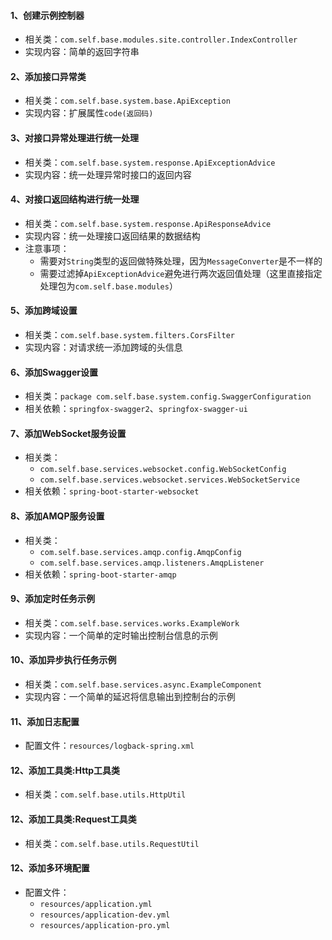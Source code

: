 #### 1、创建示例控制器
* 相关类：`com.self.base.modules.site.controller.IndexController`
* 实现内容：简单的返回字符串

#### 2、添加接口异常类
* 相关类：`com.self.base.system.base.ApiException`
* 实现内容：扩展属性`code(返回码)`

#### 3、对接口异常处理进行统一处理
* 相关类：`com.self.base.system.response.ApiExceptionAdvice`
* 实现内容：统一处理异常时接口的返回内容

#### 4、对接口返回结构进行统一处理
* 相关类：`com.self.base.system.response.ApiResponseAdvice`
* 实现内容：统一处理接口返回结果的数据结构
* 注意事项：
    * 需要对`String`类型的返回做特殊处理，因为`MessageConverter`是不一样的
    * 需要过滤掉`ApiExceptionAdvice`避免进行两次返回值处理（这里直接指定处理包为`com.self.base.modules`）
    
#### 5、添加跨域设置
* 相关类：`com.self.base.system.filters.CorsFilter`
* 实现内容：对请求统一添加跨域的头信息

#### 6、添加Swagger设置
* 相关类：`package com.self.base.system.config.SwaggerConfiguration`
* 相关依赖：`springfox-swagger2`、`springfox-swagger-ui`

#### 7、添加WebSocket服务设置
* 相关类：
    *  `com.self.base.services.websocket.config.WebSocketConfig`
    *  `com.self.base.services.websocket.services.WebSocketService`
* 相关依赖：`spring-boot-starter-websocket`

#### 8、添加AMQP服务设置
* 相关类：
    *  `com.self.base.services.amqp.config.AmqpConfig`
    *  `com.self.base.services.amqp.listeners.AmqpListener`
* 相关依赖：`spring-boot-starter-amqp`

#### 9、添加定时任务示例
* 相关类：`com.self.base.services.works.ExampleWork`
* 实现内容：一个简单的定时输出控制台信息的示例

#### 10、添加异步执行任务示例
* 相关类：`com.self.base.services.async.ExampleComponent`
* 实现内容：一个简单的延迟将信息输出到控制台的示例

#### 11、添加日志配置
* 配置文件：`resources/logback-spring.xml`

#### 12、添加工具类:Http工具类
* 相关类：`com.self.base.utils.HttpUtil`

#### 12、添加工具类:Request工具类
* 相关类：`com.self.base.utils.RequestUtil`

#### 12、添加多环境配置
* 配置文件：
    * `resources/application.yml`
    * `resources/application-dev.yml`
    * `resources/application-pro.yml`